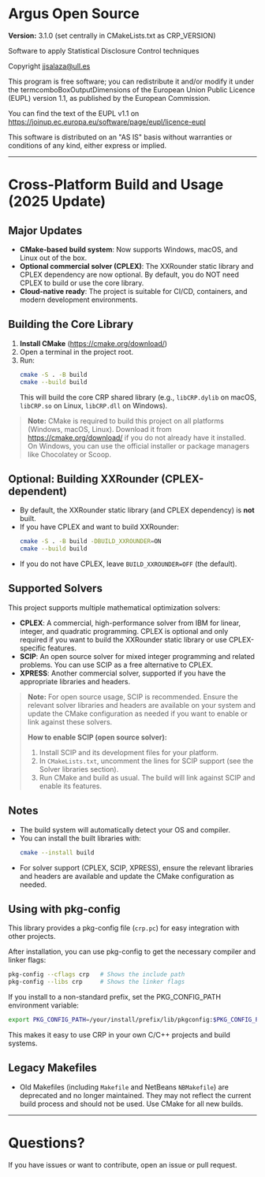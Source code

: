 # Argus Open Source

**Version:** 3.1.0 (set centrally in CMakeLists.txt as CRP_VERSION)

Software to apply Statistical Disclosure Control techniques

Copyright jjsalaza@ull.es

This program is free software; you can redistribute it and/or 
modify it under the termcomboBoxOutputDimensions of the European Union Public Licence 
(EUPL) version 1.1, as published by the European Commission.

You can find the text of the EUPL v1.1 on
https://joinup.ec.europa.eu/software/page/eupl/licence-eupl

This software is distributed on an "AS IS" basis without 
warranties or conditions of any kind, either express or implied.

---

# Cross-Platform Build and Usage (2025 Update)

## Major Updates
- **CMake-based build system**: Now supports Windows, macOS, and Linux out of the box.
- **Optional commercial solver (CPLEX)**: The XXRounder static library and CPLEX dependency are now optional. By default, you do NOT need CPLEX to build or use the core library.
- **Cloud-native ready**: The project is suitable for CI/CD, containers, and modern development environments.

## Building the Core Library

1. **Install CMake** (https://cmake.org/download/)
2. Open a terminal in the project root.
3. Run:
   ```sh
   cmake -S . -B build
   cmake --build build
   ```
   This will build the core CRP shared library (e.g., `libCRP.dylib` on macOS, `libCRP.so` on Linux, `libCRP.dll` on Windows).

> **Note:** CMake is required to build this project on all platforms (Windows, macOS, Linux). Download it from https://cmake.org/download/ if you do not already have it installed. On Windows, you can use the official installer or package managers like Chocolatey or Scoop.

## Optional: Building XXRounder (CPLEX-dependent)
- By default, the XXRounder static library (and CPLEX dependency) is **not** built.
- If you have CPLEX and want to build XXRounder:
   ```sh
   cmake -S . -B build -DBUILD_XXROUNDER=ON
   cmake --build build
   ```
- If you do not have CPLEX, leave `BUILD_XXROUNDER=OFF` (the default).

## Supported Solvers

This project supports multiple mathematical optimization solvers:

- **CPLEX**: A commercial, high-performance solver from IBM for linear, integer, and quadratic programming. CPLEX is optional and only required if you want to build the XXRounder static library or use CPLEX-specific features.
- **SCIP**: An open source solver for mixed integer programming and related problems. You can use SCIP as a free alternative to CPLEX.
- **XPRESS**: Another commercial solver, supported if you have the appropriate libraries and headers.

> **Note:** For open source usage, SCIP is recommended. Ensure the relevant solver libraries and headers are available on your system and update the CMake configuration as needed if you want to enable or link against these solvers.
>
> **How to enable SCIP (open source solver):**
> 1. Install SCIP and its development files for your platform.
> 2. In `CMakeLists.txt`, uncomment the lines for SCIP support (see the Solver libraries section).
> 3. Run CMake and build as usual. The build will link against SCIP and enable its features.

## Notes
- The build system will automatically detect your OS and compiler.
- You can install the built libraries with:
   ```sh
   cmake --install build
   ```
- For solver support (CPLEX, SCIP, XPRESS), ensure the relevant libraries and headers are available and update the CMake configuration as needed.

## Using with pkg-config

This library provides a pkg-config file (`crp.pc`) for easy integration with other projects.

After installation, you can use pkg-config to get the necessary compiler and linker flags:

```sh
pkg-config --cflags crp   # Shows the include path
pkg-config --libs crp     # Shows the linker flags
```

If you install to a non-standard prefix, set the PKG_CONFIG_PATH environment variable:

```sh
export PKG_CONFIG_PATH=/your/install/prefix/lib/pkgconfig:$PKG_CONFIG_PATH
```

This makes it easy to use CRP in your own C/C++ projects and build systems.

## Legacy Makefiles
- Old Makefiles (including `Makefile` and NetBeans `NBMakefile`) are deprecated and no longer maintained. They may not reflect the current build process and should not be used. Use CMake for all new builds.

---

# Questions?
If you have issues or want to contribute, open an issue or pull request.
